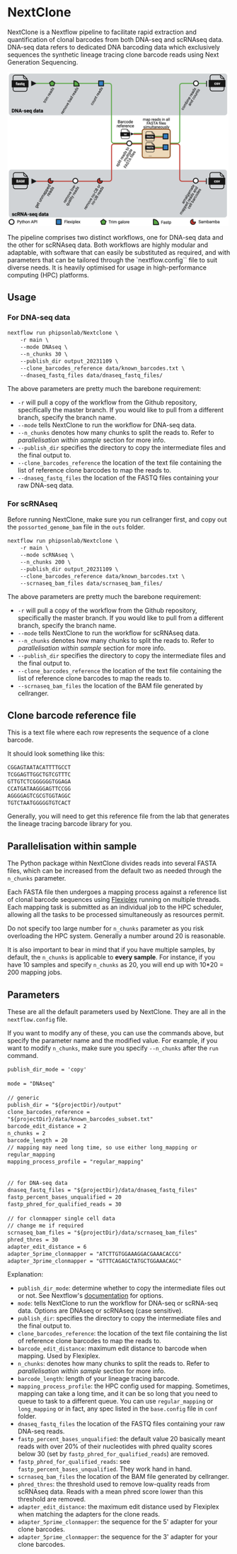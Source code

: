 # NextClone

NextClone is a Nextflow pipeline to facilitate rapid extraction and quantification 
of clonal barcodes from both DNA-seq and scRNAseq data.
DNA-seq data refers to dedicated DNA barcoding data which exclusively sequences 
the synthetic lineage tracing clone barcode reads using Next Generation Sequencing.

<p> <img src="docs/assets/Nextclone_diagram_v5.png" width="500"/> </p>

The pipeline comprises two distinct workflows, one for DNA-seq data and the other for scRNAseq data. 
Both workflows are highly modular and adaptable, with software that can easily be substituted as required, 
and with parameters that can be tailored through the `nextflow.config`` file to suit diverse needs.
It is heavily optimised for usage in high-performance computing (HPC) platforms.

## Usage

### For DNA-seq data

```
nextflow run phipsonlab/Nextclone \
    -r main \
    --mode DNAseq \
    --n_chunks 30 \
    --publish_dir output_20231109 \
    --clone_barcodes_reference data/known_barcodes.txt \
    --dnaseq_fastq_files data/dnaseq_fastq_files/
```

The above parameters are pretty much the barebone requirement:

* `-r` will pull a copy of the workflow from the Github repository, specifically the master branch. If you would like to pull from a different branch, specify the branch name.
* `--mode` tells NextClone to run the workflow for DNA-seq data.
* `--n_chunks` denotes how many chunks to split the reads to. Refer to *parallelisation within sample* section for more info.
* `--publish_dir` specifies the directory to copy the intermediate files and the final output to.
* `--clone_barcodes_reference` the location of the text file containing the list of reference clone barcodes to map the reads to.
* `--dnaseq_fastq_files` the location of the FASTQ files containing your raw DNA-seq data.

### For scRNAseq

Before running NextClone, make sure you run cellranger first, and copy out the `possorted_genome_bam` file in the `outs` folder.

```
nextflow run phipsonlab/Nextclone \
    -r main \
    --mode scRNAseq \
    --n_chunks 200 \
    --publish_dir output_20231109 \
    --clone_barcodes_reference data/known_barcodes.txt \
    --scrnaseq_bam_files data/scrnaseq_bam_files/
```

The above parameters are pretty much the barebone requirement:

* `-r` will pull a copy of the workflow from the Github repository, specifically the master branch. If you would like to pull from a different branch, specify the branch name.
* `--mode` tells NextClone to run the workflow for scRNAseq data.
* `--n_chunks` denotes how many chunks to split the reads to. Refer to *parallelisation within sample* section for more info.
* `--publish_dir` specifies the directory to copy the intermediate files and the final output to.
* `--clone_barcodes_reference` the location of the text file containing the list of reference clone barcodes to map the reads to.
* `--scrnaseq_bam_files` the location of the BAM file generated by cellranger.

## Clone barcode reference file

This is a text file where each row represents the sequence of a clone barcode.

It should look something like this:

```
CGGAGTAATACATTTTGCCT
TCGGAGTTGGCTGTCGTTTC
GTTGTCTCGGGGGGTGGAGA
CCATGATAAGGGAGTTCCGG
AGGGGAGTCGCGTGGTAGGC
TGTCTAATGGGGGTGTCACT
```

Generally, you will need to get this reference file from the lab that generates the lineage tracing barcode library for you.

## Parallelisation within sample

The Python package within NextClone divides reads into several
FASTA files, which can be increased from the default two as
needed through the `n_chunks` parameter. 

Each FASTA file then undergoes a mapping process against a reference list of clonal barcode sequences using [Flexiplex](https://github.com/DavidsonGroup/flexiplex) running on multiple threads. 
Each mapping task is submitted as an individual job to the HPC scheduler, allowing all the tasks to be processed simultaneously as resources permit. 

Do not specify too large number for `n_chunks` parameter as you risk overloading the HPC system. 
Generally a number around 20 is reasonable. 

It is also important to bear in mind that if you have multiple samples, by default, the `n_chunks` is applicable to **every sample**.
For instance, if you have 10 samples and specify `n_chunks` as 20, you will end up with 10*20 = 200 mapping jobs.

## Parameters

These are all the default parameters used by NextClone.
They are all in the `nextflow.config` file.

If you want to modify any of these, you can use the commands above, but specify the parameter name and the modified value.
For example, if you want to modify `n_chunks`, make sure you specify `--n_chunks` after the `run` command.

```
publish_dir_mode = 'copy'

mode = "DNAseq"

// generic
publish_dir = "${projectDir}/output"
clone_barcodes_reference = "${projectDir}/data/known_barcodes_subset.txt"
barcode_edit_distance = 2
n_chunks = 2
barcode_length = 20
// mapping may need long time, so use either long_mapping or regular_mapping
mapping_process_profile = "regular_mapping"


// for DNA-seq data
dnaseq_fastq_files = "${projectDir}/data/dnaseq_fastq_files"
fastp_percent_bases_unqualified = 20
fastp_phred_for_qualified_reads = 30

// for clonmapper single cell data
// change me if required
scrnaseq_bam_files = "${projectDir}/data/scrnaseq_bam_files"
phred_thres = 30
adapter_edit_distance = 6
adapter_5prime_clonmapper = "ATCTTGTGGAAAGGACGAAACACCG"
adapter_3prime_clonmapper = "GTTTCAGAGCTATGCTGGAAACAGC"
```

Explanation:

* `publish_dir_mode`: determine whether to copy the intermediate files out or not. See Nextflow's [documentation](https://www.nextflow.io/docs/latest/process.html) for options.
* `mode`: tells NextClone to run the workflow for DNA-seq or scRNA-seq data. Options are DNAseq or scRNAseq (case sensitive).
* `publish_dir`: specifies the directory to copy the intermediate files and the final output to.
* `clone_barcodes_reference`: the location of the text file containing the list of reference clone barcodes to map the reads to.
* `barcode_edit_distance`: maximum edit distance to barcode when mapping. Used by Flexiplex.
* `n_chunks`: denotes how many chunks to split the reads to. Refer to *parallelisation within sample* section for more info.
* `barcode_length`: length of your lineage tracing barcode. 
* `mapping_process_profile`: the HPC config used for mapping. Sometimes, mapping can take a long time, and it can be so long that you need to queue to task to a different queue. You can use `regular_mapping` or `long_mapping` or in fact, any spec listed in the `base.config` file in `conf` folder.
* `dnaseq_fastq_files` the location of the FASTQ files containing your raw DNA-seq reads.
* `fastp_percent_bases_unqualified`: the default value 20 basically meant reads with over 20% of their nucleotides with phred quality scores below 30 (set by `fastp_phred_for_qualified_reads`) are removed.
* `fastp_phred_for_qualified_reads`: see `fastp_percent_bases_unqualified`. They work hand in hand.
* `scrnaseq_bam_files` the location of the BAM file generated by cellranger.
* `phred_thres`: the threshold used to remove low-quality reads from scRNAseq data. Reads with a mean phred score lower than this threshold are removed.
* `adapter_edit_distance`: the maximum edit distance used by Flexiplex when matching the adapters for the clone reads.
* `adapter_5prime_clonmapper`: the sequence for the 5' adapter for your clone barcodes. 
* `adapter_5prime_clonmapper`: the sequence for the 3' adapter for your clone barcodes. 

<!-- ## Citation -->

<!-- If you use NextClone in your study, please kindly cite our preprint on bioRxiv. -->